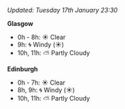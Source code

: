 *Updated: Tuesday 17th January 23:30*

**Glasgow**

* 0h - 8h: :sunny: Clear
* 9h: :cyclone: Windy (:sunny:)
* 10h, 11h: :partly_sunny: Partly Cloudy

**Edinburgh**

* 0h - 7h: :sunny: Clear
* 8h, 9h: :cyclone: Windy (:sunny:)
* 10h, 11h: :partly_sunny: Partly Cloudy
